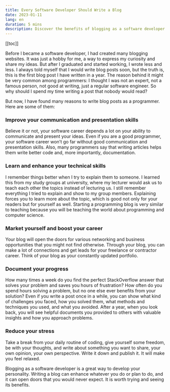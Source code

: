 ```yaml
---
title: Every Software Developer Should Write a Blog
date: 2023-01-11
lang: en
duration: 5 mins
description: Discover the benefits of blogging as a software developer. Learn how blogging can improve your skills, career, and well-being. Find out how to start and stick with it.
---
```


[[toc]]

Before I became a software developer, I had created many blogging websites. It was just a hobby for me, a way to express my curiosity and share my ideas. But after I graduated and started working, I wrote less and less. I always told myself that I would write blog posts soon, but the truth is, this is the first blog post I have written in a year. The reason behind it might be very common among programmers: I thought I was not an expert, not a famous person, not good at writing, just a regular software engineer. So why should I spend my time writing a post that nobody would read?

But now, I have found many reasons to write blog posts as a programmer. Here are some of them:

### Improve your communication and presentation skills

Believe it or not, your software career depends a lot on your ability to communicate and present your ideas. Even if you are a good programmer, your software career won’t go far without good communication and presentation skills. Also, many programmers say that writing articles helps them write better code and, more importantly, documentation.

### Learn and enhance your technical skills

I remember things better when I try to explain them to someone. I learned this from my study groups at university, where my lecturer would ask us to teach each other the topics instead of lecturing us. I still remember everything I tried to explain and show to my group members. Explaining forces you to learn more about the topic, which is good not only for your readers but for yourself as well. Starting a programming blog is very similar to teaching because you will be teaching the world about programming and computer science.

### Market yourself and boost your career

Your blog will open the doors for various networking and business opportunities that you might not find otherwise. Through your blog, you can make a lot of connections and get leads for your freelance or contractor career. Think of your blog as your constantly updated portfolio.

### Document your progress

How many times a week do you find the perfect StackOverflow answer that solves your problem and saves you hours of frustration? How often do you spend hours solving a problem, but no one else ever benefits from your solution? Even if you write a post once in a while, you can show what kind of challenges you faced, how you solved them, what methods and techniques you used, and what you avoided. After a year, when you look back, you will see helpful documents you provided to others with valuable insights and how you approach problems.

### Reduce your stress

Take a break from your daily routine of coding, give yourself some freedom, be with your thoughts, and write about something you want to share, your own opinion, your own perspective. Write it down and publish it. It will make you feel relaxed.

Blogging as a software developer is a great way to develop your personality. Writing a blog can enhance whatever you do or plan to do, and it can open doors that you would never expect. It is worth trying and seeing its benefits.
